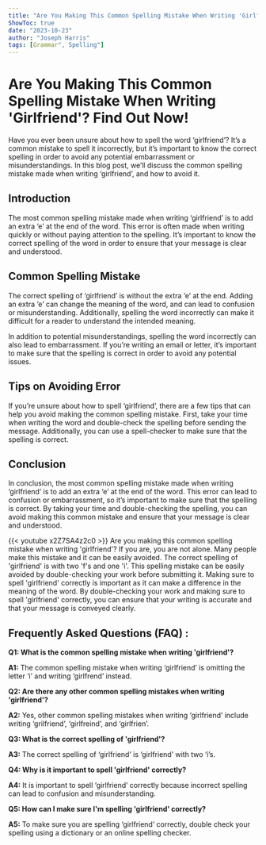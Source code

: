 ```yaml
---
title: "Are You Making This Common Spelling Mistake When Writing 'Girlfriend'? Find Out Now!"
ShowToc: true 
date: "2023-10-23"
author: "Joseph Harris" 
tags: [Grammar", Spelling"]
---
```

# Are You Making This Common Spelling Mistake When Writing 'Girlfriend'? Find Out Now!

Have you ever been unsure about how to spell the word ‘girlfriend’? It’s a common mistake to spell it incorrectly, but it’s important to know the correct spelling in order to avoid any potential embarrassment or misunderstandings. In this blog post, we’ll discuss the common spelling mistake made when writing ‘girlfriend’, and how to avoid it.

## Introduction

The most common spelling mistake made when writing ‘girlfriend’ is to add an extra ‘e’ at the end of the word. This error is often made when writing quickly or without paying attention to the spelling. It’s important to know the correct spelling of the word in order to ensure that your message is clear and understood. 

## Common Spelling Mistake

The correct spelling of ‘girlfriend’ is without the extra ‘e’ at the end. Adding an extra ‘e’ can change the meaning of the word, and can lead to confusion or misunderstanding. Additionally, spelling the word incorrectly can make it difficult for a reader to understand the intended meaning. 

In addition to potential misunderstandings, spelling the word incorrectly can also lead to embarrassment. If you’re writing an email or letter, it’s important to make sure that the spelling is correct in order to avoid any potential issues.

## Tips on Avoiding Error

If you’re unsure about how to spell ‘girlfriend’, there are a few tips that can help you avoid making the common spelling mistake. First, take your time when writing the word and double-check the spelling before sending the message. Additionally, you can use a spell-checker to make sure that the spelling is correct.

## Conclusion

In conclusion, the most common spelling mistake made when writing ‘girlfriend’ is to add an extra ‘e’ at the end of the word. This error can lead to confusion or embarrassment, so it’s important to make sure that the spelling is correct. By taking your time and double-checking the spelling, you can avoid making this common mistake and ensure that your message is clear and understood.

{{< youtube x2Z7SA4z2c0 >}} 
Are you making this common spelling mistake when writing 'girlfriend'? If you are, you are not alone. Many people make this mistake and it can be easily avoided. The correct spelling of 'girlfriend' is with two 'f's and one 'i'. This spelling mistake can be easily avoided by double-checking your work before submitting it. Making sure to spell 'girlfriend' correctly is important as it can make a difference in the meaning of the word. By double-checking your work and making sure to spell 'girlfriend' correctly, you can ensure that your writing is accurate and that your message is conveyed clearly.

## Frequently Asked Questions (FAQ) :
**Q1: What is the common spelling mistake when writing 'girlfriend'?**

**A1:** The common spelling mistake when writing ‘girlfriend’ is omitting the letter ‘i’ and writing ‘girlfrend’ instead.

**Q2: Are there any other common spelling mistakes when writing 'girlfriend'?**

**A2:** Yes, other common spelling mistakes when writing ‘girlfriend’ include writing ‘grilfriend’, ‘girlfreind’, and ‘girlfrien’.

**Q3: What is the correct spelling of 'girlfriend'?**

**A3:** The correct spelling of ‘girlfriend’ is ‘girlfriend’ with two ‘i’s.

**Q4: Why is it important to spell 'girlfriend' correctly?**

**A4:** It is important to spell ‘girlfriend’ correctly because incorrect spelling can lead to confusion and misunderstanding.

**Q5: How can I make sure I'm spelling 'girlfriend' correctly?**

**A5:** To make sure you are spelling ‘girlfriend’ correctly, double check your spelling using a dictionary or an online spelling checker.





